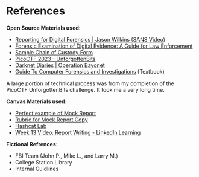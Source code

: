 # References

**Open Source Materials used:**

* [Reporting for Digital Forensics | Jason Wilkins (SANS Video)](https://www.youtube.com/watch?v=sUwfqk293xU)
* [Forensic Examination of Digital Evidence: A Guide for Law Enforcement](https://www.ojp.gov/pdffiles1/nij/199408.pdf)
* [Sample Chain of Custody Form](https://www.nist.gov/document/sample-chain-custody-formdocx)
* [PicoCTF 2023 - UnforgottenBits](https://play.picoctf.org/practice/challenge/383?category=4&originalEvent=72&page=1)
* [Darknet Diaries | Operation Bayonet](https://darknetdiaries.com/transcript/24/)
* [Guide To Computer Forensics and Investigations](https://www.amazon.com/Guide-Computer-Forensics-Investigations-Standalone/dp/1337568945) (Textbook)

A large portion of technical process was from my completion of the PicoCTF UnforgottenBits challenge. It took me a very long time.

**Canvas Materials used:**

* [Perfect example of Mock Report](https://canvas.tamu.edu/courses/206721/pages/perfect-example-of-mock-report?module_item_id=6898288)
* [Rubric for Mock Report Copy](https://canvas.tamu.edu/courses/206721/pages/rubric-for-mock-report-copy?module_item_id=7358727)
* [Hashcat Lab](https://canvas.tamu.edu/courses/206721/files/49419805?module_item_id=6898256)
* [Week 13 Video: Report Writing - LinkedIn Learning](https://www.linkedin.com/learning/learning-cyber-incident-response-and-digital-forensics/creating-your-report?autoplay=true&resume=false&u=74650722)

**Fictional Refrences:**

* FBI Team (John P., Mike L., and Larry M.)
* College Station Library
* Internal Guidlines

